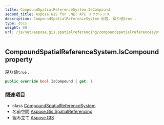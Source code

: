 ```yaml
---
title: CompoundSpatialReferenceSystem.IsCompound
second_title: Aspose.GIS for .NET API リファレンス
description: CompoundSpatialReferenceSystem 財産. 戻り値true .
type: docs
weight: 90
url: /ja/net/aspose.gis.spatialreferencing/compoundspatialreferencesystem/iscompound/
---
```

## CompoundSpatialReferenceSystem.IsCompound property

戻り値`true` .

```csharp
public override bool IsCompound { get; }
```

### 関連項目

* class [CompoundSpatialReferenceSystem](../)
* 名前空間 [Aspose.Gis.SpatialReferencing](../../compoundspatialreferencesystem/)
* 組み立て [Aspose.GIS](../../../)


